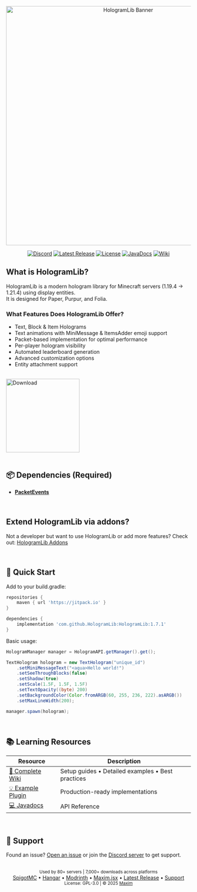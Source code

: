 <div align="center">
  <a href="https://github.com/HologramLib/HologramLib"><img width="650px" src="https://github.com/user-attachments/assets/3d5feb84-ff80-42d2-9293-9bea07bc954c" alt="HologramLib Banner"></a>

[![Discord](https://img.shields.io/badge/Discord_Server-7289DA?style=flat&logo=discord&logoColor=white)](https://discord.gg/2UTkYj26B4)
[![Latest Release](https://img.shields.io/github/v/release/HologramLib/HologramLib?color=blue&label=Latest%20Release)](https://github.com/HologramLib/HologramLib/releases)
[![License](https://img.shields.io/github/license/HologramLib/HologramLib?color=green)](https://github.com/HologramLib/HologramLib/blob/master/LICENSE)
[![JavaDocs](https://img.shields.io/badge/API-Docs-2ECC71)](https://hologramlib.github.io/HologramLib/)
[![Wiki](https://img.shields.io/badge/Documentation-Wiki-2dad10)](https://github.com/max1mde/HologramLib/wiki)

</div>

## What is HologramLib?

HologramLib is a modern hologram library for Minecraft servers (1.19.4 → 1.21.4) using display entities.  
It is designed for Paper, Purpur, and Folia.

### What Features Does HologramLib Offer?

- Text, Block & Item Holograms
- Text animations with MiniMessage & ItemsAdder emoji support
- Packet-based implementation for optimal performance
- Per-player hologram visibility
- Automated leaderboard generation
- Advanced customization options
- Entity attachment support

<br>
<a href="https://github.com/HologramLib/HologramLib/releases/download/1.8.0/HologramLib-1.8.0.jar">
  <img width="200px" src="https://github.com/HologramLib/Addons/blob/main/download_jar.svg" alt="Download"/>
</a>

<br>
<br>

## 📦 Dependencies (Required)  
- **[PacketEvents](https://www.spigotmc.org/resources/80279/)**

<br>

## Extend HologramLib via addons?
Not a developer but want to use HologramLib or add more features? 
Check out: [HologramLib Addons](https://github.com/HologramLib/Addons)

<br>

## 🚀 Quick Start
Add to your build.gradle:
```gradle
repositories {
    maven { url 'https://jitpack.io' }
}

dependencies {
    implementation 'com.github.HologramLib:HologramLib:1.7.1'
}
```

Basic usage:
```java
HologramManager manager = HologramAPI.getManager().get();

TextHologram hologram = new TextHologram("unique_id")
    .setMiniMessageText("<aqua>Hello world!")
    .setSeeThroughBlocks(false)
    .setShadow(true)
    .setScale(1.5F, 1.5F, 1.5F)
    .setTextOpacity((byte) 200)
    .setBackgroundColor(Color.fromARGB(60, 255, 236, 222).asARGB())
    .setMaxLineWidth(200);

manager.spawn(hologram);
```

<br>

## 📚 Learning Resources

| Resource | Description | 
|----------|-------------|
| [📖 Complete Wiki](https://github.com/HologramLib/HologramLib/wiki) | Setup guides • Detailed examples • Best practices |
| [💡 Example Plugin](https://github.com/HologramLib/ExamplePlugin) | Production-ready implementations |
| [💻 Javadocs](https://hologramlib.github.io/HologramLib/) | API Reference |

<br>

## 💬 Support
Found an issue? [Open an issue](https://github.com/HologramLib/HologramLib/issues) or join the [Discord server](https://discord.gg/2UTkYj26B4) to get support.  

<br>

<div align="center">
  <sub>Used by 80+ servers | 7,000+ downloads across platforms</sub><br>
  <a href="https://www.spigotmc.org/resources/111746/">SpigotMC</a> •
  <a href="https://hangar.papermc.io/maximjsx/HologramLib">Hangar</a> •
  <a href="https://modrinth.com/plugin/hologramlib">Modrinth</a> •
  <a href="https://maximjsx.com/projects/hologramlib">Maxim.jsx</a> •
  <a href="https://github.com/HologramLib/HologramLib/releases/latest">Latest Release</a> •
  <a href="https://discord.gg/2UTkYj26B4">Support</a><br>
  <sub>License: GPL-3.0 | © 2025 <a href="https://github.com/maximjsx/">Maxim</a></sub>
</div>

